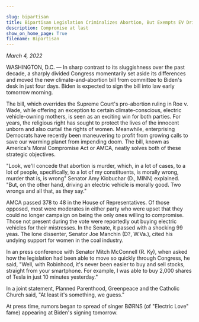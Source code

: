 ```yaml
---

slug: bipartisan
title: Bipartisan Legislation Criminalizes Abortion, But Exempts EV Drivers
description: Compromise at last
show_on_home_page: True
filename: Bipartisan
---
```


_March 4, 2022_

WASHINGTON, D.C. — In sharp contrast to its sluggishness over the past decade, a sharply divided Congress momentarily set aside its differences and moved the new climate-and-abortion bill from committee to Biden's desk in just four days. Biden is expected to sign the bill into law early tomorrow morning.

The bill, which overrides the Supreme Court's pro-abortion ruling in Roe v. Wade, while offering an exception to certain climate-conscious, electric vehicle-owning mothers, is seen as an exciting win for both parties. For years, the religious right has sought to protect the lives of the innocent unborn and also curtail the rights of women. Meanwhile, enterprising Democrats have recently been maneuvering to profit from growing calls to save our warming planet from impending doom. The bill, known as America's Moral Compromise Act or AMCA, neatly solves both of these strategic objectives.

"Look, we'll concede that abortion is murder, which, in a lot of cases, to a lot of people, specifically, to a lot of my constituents, is morally wrong, murder that is, is wrong" Senator Amy Klobuchar (D., MINN) explained. "But, on the other hand, driving an electric vehicle is morally good. Two wrongs and all that, as they say."

AMCA passed 378 to 48 in the House of Representatives. Of those opposed, most were moderates in either party who were upset that they could no longer campaign on being the only ones willing to compromise. Those not present during the vote were reportedly out buying electric vehicles for their mistresses. In the Senate, it passed with a shocking 99 yeas. The lone dissenter, Senator Joe Manchin (D?, W.Va.), cited his undying support for women in the coal industry.

In an press conference with Senator Mitch McConnell (R. Ky), when asked how the legislation had been able to move so quickly through Congress, he said, "Well, with Robinhood, it's never been easier to buy and sell stocks, straight from your smartphone. For example, I was able to buy 2,000 shares of Tesla in just 10 minutes yesterday."

In a joint statement, Planned Parenthood, Greenpeace and the Catholic Church said, "At least it's something, we guess."

At press time, rumors began to spread of singer BØRNS (of "Electric Love" fame) appearing at Biden's signing tomorrow.

